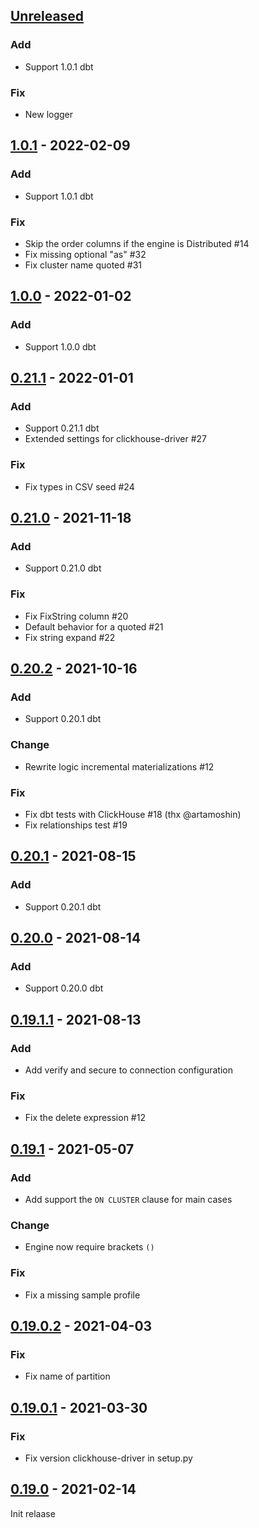 ## [Unreleased]

### Add
- Support 1.0.1 dbt

### Fix
- New logger

## [1.0.1] - 2022-02-09

### Add
- Support 1.0.1 dbt

### Fix
- Skip the order columns if the engine is Distributed #14
- Fix missing optional "as" #32
- Fix cluster name quoted #31

## [1.0.0] - 2022-01-02

### Add
- Support 1.0.0 dbt

## [0.21.1] - 2022-01-01

### Add
- Support 0.21.1 dbt
- Extended settings for clickhouse-driver #27

### Fix
- Fix types in CSV seed #24

## [0.21.0] - 2021-11-18

### Add
- Support 0.21.0 dbt

### Fix
- Fix FixString column #20
- Default behavior for a quoted #21
- Fix string expand #22

## [0.20.2] - 2021-10-16

### Add
- Support 0.20.1 dbt

### Change
- Rewrite logic incremental materializations #12

### Fix
- Fix dbt tests with ClickHouse #18 (thx @artamoshin)
- Fix relationships test #19

## [0.20.1] - 2021-08-15

### Add
- Support 0.20.1 dbt

## [0.20.0] - 2021-08-14

### Add
- Support 0.20.0 dbt

## [0.19.1.1] - 2021-08-13

### Add
- Add verify and secure to connection configuration

### Fix
- Fix the delete expression #12

## [0.19.1] - 2021-05-07

### Add
- Add support the `ON CLUSTER` clause for main cases

### Change
- Engine now require brackets `()`

### Fix
- Fix a missing sample profile

## [0.19.0.2] - 2021-04-03

### Fix
- Fix name of partition

## [0.19.0.1] - 2021-03-30

### Fix
- Fix version clickhouse-driver in setup.py

## [0.19.0] - 2021-02-14

Init relaase

[Unreleased]: https://github.com/silentsokolov/dbt-clickhouse/compare/v1.0.1...HEAD
[1.0.1]: https://github.com/silentsokolov/dbt-clickhouse/compare/v1.0.0...v1.0.1
[1.0.0]: https://github.com/silentsokolov/dbt-clickhouse/compare/v0.21.1...v1.0.0
[0.21.1]: https://github.com/silentsokolov/dbt-clickhouse/compare/v0.21.0...v0.21.1
[0.21.0]: https://github.com/silentsokolov/dbt-clickhouse/compare/v0.20.2...v0.21.0
[0.20.2]: https://github.com/silentsokolov/dbt-clickhouse/compare/v0.20.1...v0.20.2
[0.20.1]: https://github.com/silentsokolov/dbt-clickhouse/compare/v0.20.0...v0.20.1
[0.20.0]: https://github.com/silentsokolov/dbt-clickhouse/compare/v0.19.1.1...v0.20.0
[0.19.1.1]: https://github.com/silentsokolov/dbt-clickhouse/compare/v0.19.1...v0.19.1.1
[0.19.1]: https://github.com/silentsokolov/dbt-clickhouse/compare/v0.19.0.2...v0.19.1
[0.19.0.2]: https://github.com/silentsokolov/dbt-clickhouse/compare/v0.19.0.1...v0.19.0.2
[0.19.0.1]: https://github.com/silentsokolov/dbt-clickhouse/compare/v0.19.0...v0.19.0.1
[0.19.0]: https://github.com/silentsokolov/dbt-clickhouse/compare/eb3020a...v0.19.0
